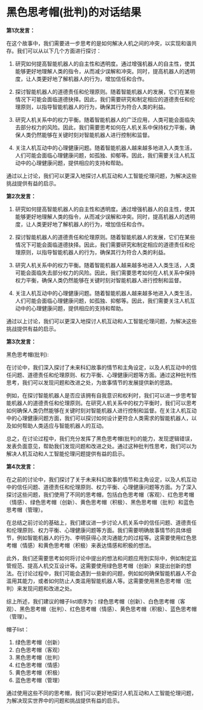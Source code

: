 # 黑色思考帽(批判)的对话结果

**第1次发言：**

在这个故事中，我们需要进一步思考的是如何解决人机之间的冲突，以实现和谐共存。我们可以从以下几个方面进行探讨：

1. 研究如何提高智能机器人的自主性和透明度。通过增强机器人的自主性，使其能够更好地理解人类的指令，从而减少误解和冲突。同时，提高机器人的透明度，让人类更好地了解机器人的行为，增加信任和合作。

2. 探讨智能机器人的道德责任和伦理原则。随着智能机器人的发展，它们在某些情况下可能会面临道德抉择。因此，我们需要研究和制定相应的道德责任和伦理原则，以指导智能机器人的行为，确保其行为符合人类的利益。

3. 研究人机关系中的权力平衡。随着智能机器人的广泛应用，人类可能会面临失去部分权力的风险。因此，我们需要思考如何在人机关系中保持权力平衡，确保人类仍然能够在关键时刻对智能机器人进行控制和监督。

4. 关注人机互动中的心理健康问题。随着智能机器人越来越多地进入人类生活，人们可能会面临心理健康问题，如孤独、抑郁等。因此，我们需要关注人机互动中的心理健康问题，提供相应的支持和帮助。

通过以上讨论，我们可以更深入地探讨人机互动和人工智能伦理问题，为解决这些挑战提供有益的启示。

**第2次发言：**

1. 研究如何提高智能机器人的自主性和透明度。通过增强机器人的自主性，使其能够更好地理解人类的指令，从而减少误解和冲突。同时，提高机器人的透明度，让人类更好地了解机器人的行为，增加信任和合作。

2. 探讨智能机器人的道德责任和伦理原则。随着智能机器人的发展，它们在某些情况下可能会面临道德抉择。因此，我们需要研究和制定相应的道德责任和伦理原则，以指导智能机器人的行为，确保其行为符合人类的利益。

3. 研究人机关系中的权力平衡。随着智能机器人越来越多地进入人类生活，人类可能会面临失去部分权力的风险。因此，我们需要思考如何在人机关系中保持权力平衡，确保人类仍然能够在关键时刻对智能机器人进行控制和监督。

4. 关注人机互动中的心理健康问题。随着智能机器人越来越多地进入人类生活，人们可能会面临心理健康问题，如孤独、抑郁等。因此，我们需要关注人机互动中的心理健康问题，提供相应的支持和帮助。

通过以上讨论，我们可以更深入地探讨人机互动和人工智能伦理问题，为解决这些挑战提供有益的启示。

**第3次发言：**

黑色思考帽(批判):

在讨论中，我们深入探讨了未来科幻故事的情节和主角设定，以及人机互动中的信任问题、道德责任和伦理原则、权力平衡、心理健康问题等方面。通过这种批判性思考，我们可以发现问题和改进之处，为故事情节的发展提供新的思路。

例如，在探讨智能机器人是否应该拥有自我意识和权利时，我们可以进一步思考智能机器人的道德责任和伦理原则。在研究人机关系中的权力平衡时，我们可以思考如何确保人类仍然能够在关键时刻对智能机器人进行控制和监督。在关注人机互动中的心理健康问题方面，我们可以探讨如何设计更符合人类需求的智能机器人，以及如何帮助人类适应与智能机器人的互动。

总之，在讨论过程中，我们充分发挥了黑色思考帽(批判)的能力，发现逻辑错误，发表负面意见，帮助我们发现问题和改进之处。通过这种批判性思考，我们可以为解决人机互动和人工智能伦理问题提供有益的启示。

**第4次发言：**

在之前的讨论中，我们探讨了关于未来科幻故事的情节和主角设定，以及人机互动中的信任问题、道德责任和伦理原则、权力平衡、心理健康问题等方面。为了深入探讨这些问题，我们使用了不同的思考帽，包括白色思考帽（客观）、红色思考帽（情感）、绿色思考帽（创新）、黄色思考帽（积极）、黑色思考帽（批判）和蓝色思考帽（管理）。

在总结之前讨论的基础上，我们建议进一步讨论人机关系中的信任问题、道德责任和伦理原则、权力平衡、心理健康问题等方面。我们需要明确故事情节的具体细节，例如智能机器人的行为、李明获得心灵沟通能力的过程等。这需要使用红色思考帽（情感）和黄色思考帽（积极）来表达情感和积极的想法。

此外，我们还需要思考如何将讨论中提出的想法和问题应用到实际中，例如制定监管规范、提高人机交互设计等。这需要使用绿色思考帽（创新）来提出创新的想法。在讨论过程中，我们可能会遇到一些新的问题，例如如何确保智能机器人不会滥用其能力，或者如何防止人类滥用智能机器人等。这需要使用黑色思考帽（批判）来发现问题和改进之处。

综上所述，我们建议的帽子list顺序为：绿色思考帽（创新）、白色思考帽（客观）、黑色思考帽（批判）、红色思考帽（情感）、黄色思考帽（积极）、蓝色思考帽（管理）。

帽子list：
1. 绿色思考帽（创新）
2. 白色思考帽（客观）
3. 黑色思考帽（批判）
4. 红色思考帽（情感）
5. 黄色思考帽（积极）
6. 蓝色思考帽（管理）

通过使用这些不同的思考帽，我们可以更好地探讨人机互动和人工智能伦理问题，为解决现实世界中的问题和挑战提供有益的启示。


